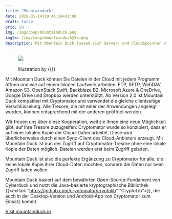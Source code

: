 ```yaml
---
title: "Mountainduck"
date: 2020-01-14T10:41:24+01:00
draft: false
prio: 50
img: /img/coop/mountainduck.png
img2x: /img/coop/mountainduck@2x.png
description: Mit Mountain Duck lassen sich Server- und Cloudspeicher als Laufwerk in Finder unter macOS und im File Explorer unter Windows bereitstellen. Ab Version 2.0 unterstützt Mountain Duck Cryptomator-Tresore.
---
```


<figure class="mx-auto lg:w-10/12 w-full">
    <img class="w-full" src="/img/coop/cyberduck-banner.jpg" srcset="/img/coop/cyberduck-banner.jpg 1x, /img/coop/cyberduck-banner@2x.jpg 2x">
    <figcaption>
        <p class="text-sm text-gray-500"> Illustration by {{<extlink "https://ktoons.org" "Katharina Hagemann">}}</p>
    </figcaption>
</figure>

Mit Mountain Duck können Sie Dateien in der Cloud mit jedem Programm öffnen und wie auf einem lokalen Laufwerk arbeiten. FTP, SFTP, WebDAV, Amazon S3, OpenStack Swift, Backblaze B2, Microsoft Azure & OneDrive, Google Drive und Dropbox werden unterstützt. Ab Version 2.0 ist Mountain Duck kompatibel mit Cryptomator und verwendet die gleiche clientseitige Verschlüsselung. Alle Tresore, die mit einer der Anwendungen angelegt wurden, können entsprechend mit der anderen geöffnet werden.

Wir freuen uns über diese Kooperation, weil sie Ihnen eine neue Möglichkeit gibt, auf Ihre Tresore zuzugreifen: Cryptomator wurde so konzipiert, dass er auf einer lokalen Kopie der Cloud-Daten arbeitet. Diese wird überlicherweise durch einen Sync-Client des Cloud-Anbieters erzeugt. Mit Mountain Duck ist nun der Zugriff auf Cryptomator-Tresore ohne eine lokale Kopie der Daten möglich. Dateien werden erst beim Zugriff geladen.

Mountain Duck ist also die perfekte Ergänzung zu Cryptomator für alle, die keine lokale Kopie ihrer Cloud-Daten möchten, sondern die Daten nur beim Zugriff laden wollen.

Mountain Duck basiert auf dem bewährten Open-Source-Fundament von Cyberduck und nutzt die Java-basierte kryptographische Bibliothek {{<extlink "https://github.com/cryptomator/cryptolib" "CryptoLib">}}, die auch in der Desktop-Version und Android-App von Cryptomator zum Einsatz kommt.

<p class="text-center">
    <a class="btn" href="https://mountainduck.io/#cryptomator" target="_blank"><i class="fas fa-link"></i> Visit mountainduck.io</a>
</p>